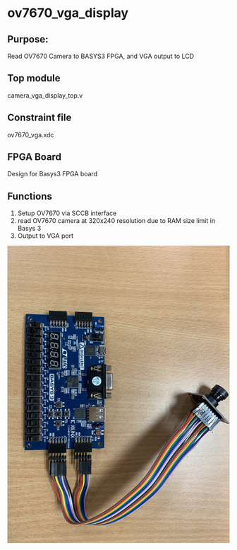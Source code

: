# ov7670_vga_display

## Purpose: 
Read OV7670 Camera to BASYS3 FPGA, and VGA output to LCD

## Top module
camera_vga_display_top.v

## Constraint file
ov7670_vga.xdc

## FPGA Board
Design for Basys3 FPGA board

## Functions
1. Setup OV7670 via SCCB interface
2. read OV7670 camera at 320x240 resolution due to RAM size limit in Basys 3
3. Output to VGA port


![alt text](Basys3_and_OV7670_connection.jpg)
